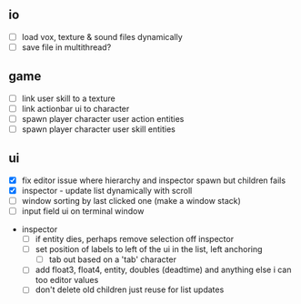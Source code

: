 ## io

- [ ] load vox, texture & sound files dynamically
- [ ] save file in multithread?

## game

- [ ] link user skill to a texture
- [ ] link actionbar ui to character
- [ ] spawn player character user action entities
- [ ] spawn player character user skill entities

## ui

- [x] fix editor issue where hierarchy and inspector spawn but children fails
- [x] inspector - update list dynamically with scroll
- [ ] window  sorting by last clicked one (make a window stack)
- [ ] input field ui on terminal window
- inspector
    - [ ] if entity dies, perhaps remove selection off inspector
    - [ ] set position of labels to left of the ui in the list, left anchoring
        - [ ] tab out based on a 'tab' character
    - [ ] add float3, float4, entity, doubles (deadtime) and anything else i can too editor values
    - [ ] don't delete old children just reuse for list updates
